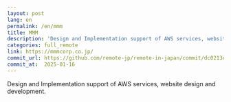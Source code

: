 ```yaml
---
layout: post
lang: en
permalink: /en/mmm
title: MMM
description: 'Design and Implementation support of AWS services, website design and development.'
categories: full_remote
link: https://mmmcorp.co.jp/
commit_url: https://github.com/remote-jp/remote-in-japan/commit/dc0213e5d3bf547e1dd7b4da3b612a689016ef3e
commit_at:  2025-01-16
---
```


<p>Design and Implementation support of AWS services, website design and development.</p>
